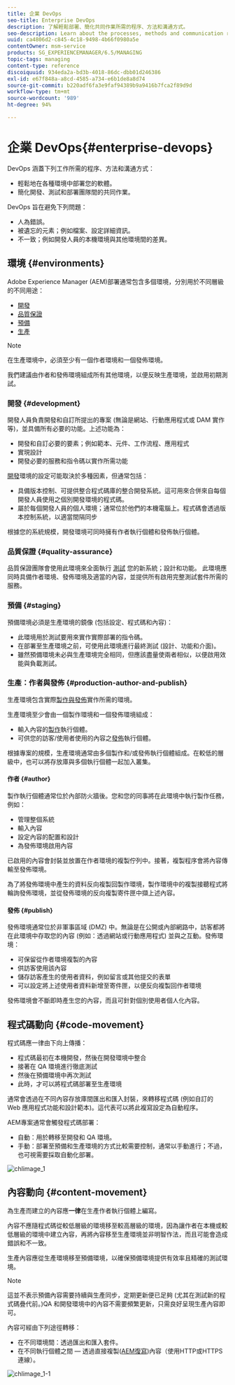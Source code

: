 ```yaml
---
title: 企業 DevOps
seo-title: Enterprise DevOps
description: 了解輕鬆部署、簡化共同作業所需的程序、方法和溝通方式。
seo-description: Learn about the processes, methods and communication required to ease deployment and simplify collaboration.
uuid: ca4806d2-c845-4c18-9498-4b66f0980a5e
contentOwner: msm-service
products: SG_EXPERIENCEMANAGER/6.5/MANAGING
topic-tags: managing
content-type: reference
discoiquuid: 934eda2a-bd3b-4018-86dc-dbb01d246386
exl-id: e67f848a-a8cd-4585-a734-e6b1de8a8d74
source-git-commit: b220adf6fa3e9faf94389b9a9416b7fca2f89d9d
workflow-type: tm+mt
source-wordcount: '989'
ht-degree: 94%

---
```


# 企業 DevOps{#enterprise-devops}

DevOps 涵蓋下列工作所需的程序、方法和溝通方式：

* 輕鬆地在各種環境中部署您的軟體。
* 簡化開發、測試和部署團隊間的共同作業。

DevOps 旨在避免下列問題：

* 人為錯誤。
* 被遺忘的元素；例如檔案、設定詳細資訊。
* 不一致；例如開發人員的本機環境與其他環境間的差異。

## 環境 {#environments}

Adobe Experience Manager (AEM)部署通常包含多個環境，分別用於不同層級的不同用途：

* [開發](#development)
* [品質保證](#quality-assurance)
* [預備](#staging)
* [生產](#production-author-and-publish)

>[!NOTE]
>
>在生產環境中，必須至少有一個作者環境和一個發佈環境。
>
>我們建議由作者和發佈環境組成所有其他環境，以便反映生產環境，並啟用初期測試。

### 開發 {#development}

開發人員負責開發和自訂所提出的專案 (無論是網站、行動應用程式或 DAM 實作等)，並具備所有必要的功能。上述功能為：

* 開發和自訂必要的要素；例如範本、元件、工作流程、應用程式
* 實現設計
* 開發必要的服務和指令碼以實作所需功能

[開發](/help/sites-developing/best-practices.md)環境的設定可能取決於多種因素，但通常包括：

* 具備版本控制、可提供整合程式碼庫的整合開發系統。這可用來合併來自每個開發人員使用之個別開發環境的程式碼。
* 屬於每個開發人員的個人環境；通常位於他們的本機電腦上。程式碼會透過版本控制系統，以適當間隔同步

根據您的系統規模，開發環境可同時擁有作者執行個體和發佈執行個體。

### 品質保證 {#quality-assurance}

品質保證團隊會使用此環境來全面執行 [測試](/help/sites-developing/test-plan.md) 您的新系統；設計和功能。 此環境應同時具備作者環境、發佈環境及適當的內容，並提供所有啟用完整測試套件所需的服務。

### 預備 {#staging}

預備環境必須是生產環境的鏡像 (包括設定、程式碼和內容)：

* 此環境用於測試要用來實作實際部署的指令碼。
* 在部署至生產環境之前，可使用此環境進行最終測試 (設計、功能和介面)。
* 雖然預備環境未必與生產環境完全相同，但應該盡量使兩者相似，以便啟用效能與負載測試。

### 生產：作者與發佈 {#production-author-and-publish}

生產環境包含實際[製作與發佈](/help/sites-authoring/author.md#concept-of-authoring-and-publishing)實作所需的環境。

生產環境至少會由一個製作環境和一個發佈環境組成：

* 輸入內容的[製作](#author)執行個體。
* 可供您的訪客/使用者使用的內容之[發佈](#publish)執行個體。

根據專案的規模，生產環境通常由多個製作和/或發佈執行個體組成。在較低的層級中，也可以將存放庫與多個執行個體一起加入叢集。

#### 作者 {#author}

製作執行個體通常位於內部防火牆後。您和您的同事將在此環境中執行製作任務，例如：

* 管理整個系統
* 輸入內容
* 設定內容的配置和設計
* 為發佈環境啟用內容

已啟用的內容會封裝並放置在作者環境的複製佇列中。接著，複製程序會將內容傳輸至發佈環境。

為了將發佈環境中產生的資料反向複製回製作環境，製作環境中的複製接聽程式將輪詢發佈環境，並從發佈環境的反向複製寄件匣中擷上述內容。

#### 發佈 {#publish}

發佈環境通常位於非軍事區域 (DMZ) 中。無論是在公開或內部網路中，訪客都將在此環境中存取您的內容 (例如：透過網站或行動應用程式) 並與之互動。發佈環境：

* 可保留從作者環境複製的內容
* 供訪客使用該內容
* 儲存訪客產生的使用者資料，例如留言或其他提交的表單
* 可以設定將上述使用者資料新增至寄件匣，以便反向複製回作者環境

發佈環境會不斷即時產生您的內容，而且可針對個別使用者個人化內容。

## 程式碼動向 {#code-movement}

程式碼應一律由下向上傳播：

* 程式碼最初在本機開發，然後在開發環境中整合
* 接著在 QA 環境進行徹底測試
* 然後在預備環境中再次測試
* 此時，才可以將程式碼部署至生產環境

通常會透過在不同內容存放庫間匯出和匯入封裝，來轉移程式碼 (例如自訂的 Web 應用程式功能和設計範本)。這代表可以將此複寫設定為自動程序。

AEM專案通常會觸發程式碼部署：

* 自動：用於轉移至開發和 QA 環境。
* 手動：部署至預備和生產環境的方式比較需要控制，通常以手動進行；不過，也可視需要採取自動化部署。

![chlimage_1](assets/chlimage_1.png)

## 內容動向 {#content-movement}

為生產而建立的內容應&#x200B;**一律**&#x200B;在生產作者執行個體上編寫。

內容不應隨程式碼從較低層級的環境移至較高層級的環境，因為讓作者在本機或較低層級的環境中建立內容，再將內容移至生產環境並非明智作法，而且可能會造成錯誤和不一致。

生產內容應從生產環境移至預備環境，以確保預備環境提供有效率且精確的測試環境。

>[!NOTE]
>
>這並不表示預備內容需要持續與生產同步，定期更新便已足夠 (尤其在測試新的程式碼疊代前。)QA 和開發環境中的內容不需要頻繁更新，只需良好呈現生產內容即可。

內容可經由下列途徑轉移：

* 在不同環境間：透過匯出和匯入套件。
* 在不同執行個體之間 — 透過直接複製([AEM復寫](/help/sites-deploying/replication.md))內容（使用HTTP或HTTPS連線）。

![chlimage_1-1](assets/chlimage_1-1.png)
